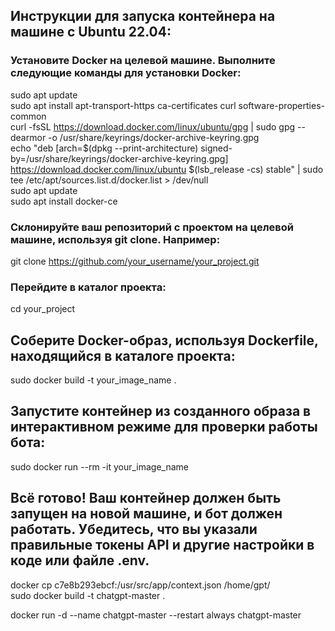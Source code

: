 ## Инструкции для запуска контейнера на машине с Ubuntu 22.04:

### Установите Docker на целевой машине. Выполните следующие команды для установки Docker:

sudo apt update  
sudo apt install apt-transport-https ca-certificates curl software-properties-common  
curl -fsSL https://download.docker.com/linux/ubuntu/gpg | sudo gpg --dearmor -o /usr/share/keyrings/docker-archive-keyring.gpg  
echo "deb [arch=$(dpkg --print-architecture) signed-by=/usr/share/keyrings/docker-archive-keyring.gpg] https://download.docker.com/linux/ubuntu $(lsb_release -cs) stable" | sudo tee /etc/apt/sources.list.d/docker.list > /dev/null  
sudo apt update  
sudo apt install docker-ce  

### Склонируйте ваш репозиторий с проектом на целевой машине, используя git clone. Например:  

git clone https://github.com/your_username/your_project.git  
### Перейдите в каталог проекта:  

cd your_project  

## Соберите Docker-образ, используя Dockerfile, находящийся в каталоге проекта:  

sudo docker build -t your_image_name .  

## Запустите контейнер из созданного образа в интерактивном режиме для проверки работы бота:  

sudo docker run --rm -it your_image_name  

## Всё готово! Ваш контейнер должен быть запущен на новой машине, и бот должен работать. Убедитесь, что вы указали правильные токены API и другие настройки в коде или файле .env.  


docker cp c7e8b293ebcf:/usr/src/app/context.json /home/gpt/   
sudo docker build -t chatgpt-master .  

docker run -d --name chatgpt-master --restart always  chatgpt-master

